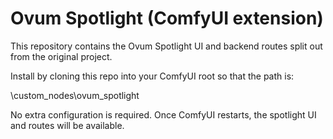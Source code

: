 ﻿# Ovum Spotlight (ComfyUI extension)

This repository contains the Ovum Spotlight UI and backend routes split out from the original project.

Install by cloning this repo into your ComfyUI root so that the path is:

<ComfyUI>\custom_nodes\ovum_spotlight

No extra configuration is required. Once ComfyUI restarts, the spotlight UI and routes will be available.
